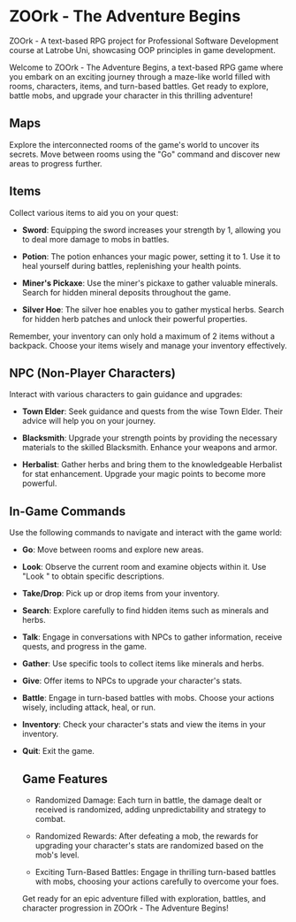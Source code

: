 # ZOOrk - The Adventure Begins

ZOOrk - A text-based RPG project for Professional Software Development course at Latrobe Uni, showcasing OOP principles in game development.

Welcome to ZOOrk - The Adventure Begins, a text-based RPG game where you embark on an exciting journey through a maze-like world filled with rooms, characters, items, and turn-based battles. Get ready to explore, battle mobs, and upgrade your character in this thrilling adventure!

## Maps

Explore the interconnected rooms of the game's world to uncover its secrets. Move between rooms using the "Go" command and discover new areas to progress further.

## Items

Collect various items to aid you on your quest:

- **Sword**: Equipping the sword increases your strength by 1, allowing you to deal more damage to mobs in battles.

- **Potion**: The potion enhances your magic power, setting it to 1. Use it to heal yourself during battles, replenishing your health points.

- **Miner's Pickaxe**: Use the miner's pickaxe to gather valuable minerals. Search for hidden mineral deposits throughout the game.

- **Silver Hoe**: The silver hoe enables you to gather mystical herbs. Search for hidden herb patches and unlock their powerful properties.

Remember, your inventory can only hold a maximum of 2 items without a backpack. Choose your items wisely and manage your inventory effectively.

## NPC (Non-Player Characters)

Interact with various characters to gain guidance and upgrades:

- **Town Elder**: Seek guidance and quests from the wise Town Elder. Their advice will help you on your journey.

- **Blacksmith**: Upgrade your strength points by providing the necessary materials to the skilled Blacksmith. Enhance your weapons and armor.

- **Herbalist**: Gather herbs and bring them to the knowledgeable Herbalist for stat enhancement. Upgrade your magic points to become more powerful.

## In-Game Commands

Use the following commands to navigate and interact with the game world:

- **Go**: Move between rooms and explore new areas.

- **Look**: Observe the current room and examine objects within it. Use "Look <object>" to obtain specific descriptions.

- **Take/Drop**: Pick up or drop items from your inventory.

- **Search**: Explore carefully to find hidden items such as minerals and herbs.

- **Talk**: Engage in conversations with NPCs to gather information, receive quests, and progress in the game.

- **Gather**: Use specific tools to collect items like minerals and herbs.

- **Give**: Offer items to NPCs to upgrade your character's stats.

- **Battle**: Engage in turn-based battles with mobs. Choose your actions wisely, including attack, heal, or run.

- **Inventory**: Check your character's stats and view the items in your inventory.

- **Quit**: Exit the game.

## Game Features

- Randomized Damage: Each turn in battle, the damage dealt or received is randomized, adding unpredictability and strategy to combat.

- Randomized Rewards: After defeating a mob, the rewards for upgrading your character's stats are randomized based on the mob's level.

- Exciting Turn-Based Battles: Engage in thrilling turn-based battles with mobs, choosing your actions carefully to overcome your foes.

Get ready for an epic adventure filled with exploration, battles, and character progression in ZOOrk - The Adventure Begins!

